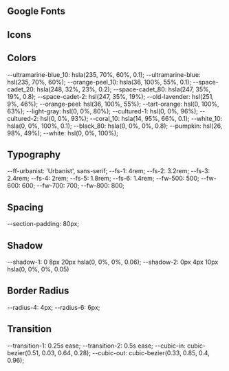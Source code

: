 ## Google Fonts

<link rel="preconnect" href="https://fonts.googleapis.com">
<link rel="preconnect" href="https://fonts.gstatic.com" crossorigin>
<link href="https://fonts.googleapis.com/css2?family=Urbanist:wght@400;500;600;700;800&display=swap" rel="stylesheet">

## Icons

<script type="module" src="https://unpkg.com/ionicons@5.5.2/dist/ionicons/ionicons.esm.js"></script>
<script nomodule src="https://unpkg.com/ionicons@5.5.2/dist/ionicons/ionicons.js"></script>

## Colors

--ultramarine-blue_10: hsla(235, 70%, 60%, 0.1);
--ultramarine-blue: hsl(235, 70%, 60%);
--orange-peel_10: hsla(36, 100%, 55%, 0.1);
--space-cadet_20: hsla(248, 32%, 23%, 0.2);
--space-cadet_80: hsla(247, 35%, 19%, 0.8);
--space-cadet-2: hsl(247, 35%, 19%);
--old-lavender: hsl(251, 9%, 46%);
--orange-peel: hsl(36, 100%, 55%);
--tart-orange: hsl(0, 100%, 63%);
--light-gray: hsl(0, 0%, 80%);
--cultured-1: hsl(0, 0%, 96%);
--cultured-2: hsl(0, 0%, 93%);
--coral_10: hsla(14, 95%, 66%, 0.1);
--white_10: hsla(0, 0%, 100%, 0.1);
--black_80: hsla(0, 0%, 0%, 0.8);
--pumpkin: hsl(26, 98%, 49%);
--white: hsl(0, 0%, 100%);

## Typography

--ff-urbanist: 'Urbanist', sans-serif;
--fs-1: 4rem;
--fs-2: 3.2rem;
--fs-3: 2.4rem;
--fs-4: 2rem;
--fs-5: 1.8rem;
--fs-6: 1.4rem;
--fw-500: 500;
--fw-600: 600;
--fw-700: 700;
--fw-800: 800;

## Spacing

--section-padding: 80px;

## Shadow

--shadow-1: 0 8px 20px hsla(0, 0%, 0%, 0.06);
--shadow-2: 0px 4px 10px hsla(0, 0%, 0%, 0.05)

## Border Radius

--radius-4: 4px;
--radius-6: 6px;

## Transition

--transition-1: 0.25s ease;
--transition-2: 0.5s ease;
--cubic-in: cubic-bezier(0.51, 0.03, 0.64, 0.28);
--cubic-out: cubic-bezier(0.33, 0.85, 0.4, 0.96);